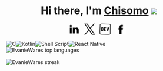 <div align="center">
  <h1>Hi there, I'm <a href="https://evaniewares.github.io/">Chisomo</a> <img src="https://media.giphy.com/media/hvRJCLFzcasrR4ia7z/giphy.gif" width="25px"></h1>
</div>
<p align='center'>
  <a href="https://www.linkedin.com/in/chisopsyelera/"><img height="30" src="https://raw.githubusercontent.com/EvanieWares/EvanieWares/main/linkedin.png?raw=true"></a>&nbsp;&nbsp;
  <a href="https://twitter.com/EvanieWares"><img height="30" src="https://raw.githubusercontent.com/EvanieWares/EvanieWares/main/twitter.png?raw=true"></a>&nbsp;&nbsp;
  <a href="https://evaniewares.github.io/"><img height="30" src="https://raw.githubusercontent.com/EvanieWares/EvanieWares/main/dev.png?raw=true"></a>&nbsp;&nbsp;
  <a href="https://web.facebook.com/chisomo.psyelera"><img height="30" src="https://raw.githubusercontent.com/EvanieWares/EvanieWares/main/facebook.png?raw=true"></a>&nbsp;&nbsp;
</p>

<img align="left" alt="C" src="https://img.shields.io/badge/c-%2300599C.svg?style=for-the-badge&logo=c&logoColor=white" />
<img align="left" alt="Kotlin" src="https://img.shields.io/badge/Kotlin-0095D5?&style=for-the-badge&logo=kotlin&logoColor=white" />
<img align="left" alt="Shell Script" src="https://img.shields.io/badge/Shell_Script-121011?style=for-the-badge&logo=gnu-bash&logoColor=white" />
<img alt="React Native" src="https://img.shields.io/badge/React_Native-20232A?style=for-the-badge&logo=react&logoColor=61DAFB" />

<div>
  <img width="47%" src="https://github-readme-stats.vercel.app/api/top-langs/?username=EvanieWares&layout=compact" alt="EvanieWares top languages" />
  &nbsp;<img align="right" src="https://github-readme-stats.vercel.app/api?username=EvanieWares&show_icons=true&locale=en" alt="" />
</div>
<p><img align="center" src="https://github-readme-streak-stats.herokuapp.com/?user=EvanieWares&" alt="EvanieWares streak" />
